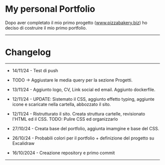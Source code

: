 # My personal Portfolio

Dopo aver completato il mio primo progetto (www.pizzabakery.biz) ho deciso di costruire il mio primo portfolio.

---

# Changelog

---

- 14/11/24 - Test di push

- TODO -> Aggiustare le media query per la sezione Progetti.

- 13/11/24 - Aggiunto logo, CV, Link social ed email. Aggiunto dockerfile.

- 12/11/24 - UPDATE: Sistemato il CSS, aggiunto effetto typing, aggiunte icone e scaricate nella cartella, abbozzato il sito.

- 12/11/24 - Ristrutturato il sito. Creata struttura cartelle, revisionato l'HTML ed il CSS. TODO: Pulire CSS ed organizzarlo

- 27/10/24 - Creata base del portfolio, aggiunta imamgine e base del CSS.

- 26/10/24 - Probabili colori per il portfolio + definizione del progetto su Excalidraw

- 16/10/2024 - Creazione repository e primo commit

---
